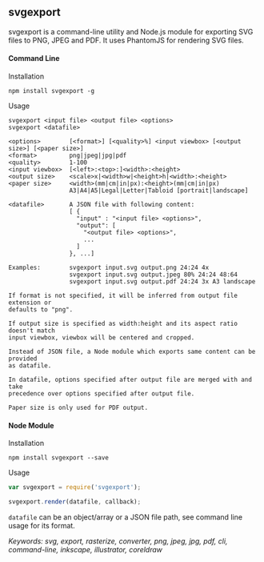 ## svgexport

svgexport is a command-line utility and Node.js module for exporting SVG files to PNG, JPEG and PDF. It uses PhantomJS for rendering SVG files.

#### Command Line

Installation
```
npm install svgexport -g
```

Usage
```usage
svgexport <input file> <output file> <options>
svgexport <datafile>

<options>        [<format>] [<quality>%] <input viewbox> [<output size>] [<paper size>]
<format>         png|jpeg|jpg|pdf
<quality>        1-100
<input viewbox>  [<left>:<top>:]<width>:<height>
<output size>    <scale>x|<width>w|<height>h|<width>:<height>
<paper size>     <width>(mm|cm|in|px):<height>(mm|cm|in|px)
                 A3|A4|A5|Legal|Letter|Tabloid [portrait|landscape]

<datafile>       A JSON file with following content:
                 [ {
                   "input" : "<input file> <options>",
                   "output": [
                     "<output file> <options>",
                     ...
                   ]
                 }, ...]

Examples:        svgexport input.svg output.png 24:24 4x
                 svgexport input.svg output.jpeg 80% 24:24 48:64
                 svgexport input.svg output.pdf 24:24 3x A3 landscape

If format is not specified, it will be inferred from output file extension or
defaults to "png".

If output size is specified as width:height and its aspect ratio doesn't match
input viewbox, viewbox will be centered and cropped.

Instead of JSON file, a Node module which exports same content can be provided
as datafile.

In datafile, options specified after output file are merged with and take
precedence over options specified after output file.

Paper size is only used for PDF output.
```

#### Node Module

Installation
```
npm install svgexport --save
```

Usage

```javascript
var svgexport = require('svgexport');

svgexport.render(datafile, callback);
```
`datafile` can be an object/array or a JSON file path, see command line usage for its format.


*Keywords: svg, export, rasterize, converter, png, jpeg, jpg, pdf, cli, command-line, inkscape, illustrator, coreldraw*
